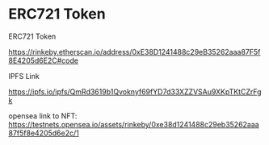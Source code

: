 #  ERC721 Token


ERC721 Token

https://rinkeby.etherscan.io/address/0xE38D1241488c29eB35262aaa87F5f8E4205d6E2C#code


IPFS Link

https://ipfs.io/ipfs/QmRd3619b1Qvoknyf69fYD7d33XZZVSAu9XKpTKtCZrFgk

opensea link to NFT: https://testnets.opensea.io/assets/rinkeby/0xe38d1241488c29eb35262aaa87f5f8e4205d6e2c/1